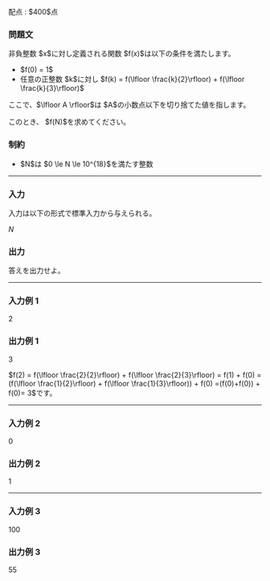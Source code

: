 
<div>

<span>

<span>

<p>
配点 : $400$点
</p>

<div>

<section>

### **問題文**

<p>
非負整数 $x$に対し定義される関数 $f(x)$は以下の条件を満たします。
</p>

<ul>

<li>
$f(0) = 1$
</li>

<li>
任意の正整数 $k$に対し $f(k) = f(\lfloor \frac{k}{2}\rfloor) +  f(\lfloor \frac{k}{3}\rfloor)$
</li>

</ul>

<p>
ここで、$\lfloor A \rfloor$は $A$の小数点以下を切り捨てた値を指します。  
</p>

<p>
このとき、 $f(N)$を求めてください。
</p>

</section>

</div>

<div>

<section>

### **制約**

<ul>

<li>
$N$は $0 \le N \le 10^{18}$を満たす整数
</li>

</ul>

</section>

</div>

---

<div>

<div>

<section>

### **入力**

<p>
入力は以下の形式で標準入力から与えられる。
</p>

<div>

$N$
</div>

</section>

</div>

<div>

<section>

### **出力**

<p>
答えを出力せよ。
</p>

</section>

</div>

</div>

---

<div>

<section>

### **入力例 1**

<div>

2

</div>

</section>

</div>

<div>

<section>

### **出力例 1**

<div>

3

</div>

<p>
$f(2) =  f(\lfloor \frac{2}{2}\rfloor) +  f(\lfloor \frac{2}{3}\rfloor) = f(1) + f(0) =(f(\lfloor \frac{1}{2}\rfloor) +  f(\lfloor \frac{1}{3}\rfloor)) + f(0)  =(f(0)+f(0)) + f(0)= 3$です。
</p>

</section>

</div>

---

<div>

<section>

### **入力例 2**

<div>

0

</div>

</section>

</div>

<div>

<section>

### **出力例 2**

<div>

1

</div>

</section>

</div>

---

<div>

<section>

### **入力例 3**

<div>

100

</div>

</section>

</div>

<div>

<section>

### **出力例 3**

<div>

55

</div>

</section>

</div>

</span>

</span>

</div>
